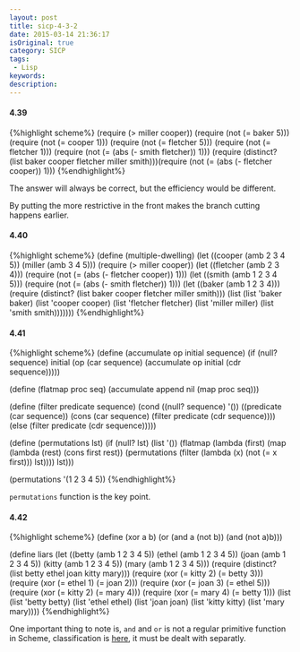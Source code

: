 ```yaml
---
layout: post
title: sicp-4-3-2
date: 2015-03-14 21:36:17
isOriginal: true
category: SICP
tags:
 - Lisp
keywords: 
description: 
---
```


#### 4.39

{%highlight scheme%}
    (require (> miller cooper))
    (require (not (= baker 5)))
    (require (not (= cooper 1)))
    (require (not (= fletcher 5)))
    (require (not (= fletcher 1)))
    (require (not (= (abs (- smith fletcher)) 1)))
    (require
     (distinct? (list baker cooper fletcher miller smith)))(require (not (= (abs (- fletcher cooper)) 1)))
{%endhighlight%}

The answer will always be correct, but the efficiency would be different.

By putting the more restrictive in the front makes the branch cutting happens earlier.

#### 4.40

{%highlight scheme%}
(define (multiple-dwelling)
 (let ((cooper (amb 2 3 4 5))
       (miller (amb 3 4 5)))
   (require (> miller cooper))
   (let ((fletcher (amb 2 3 4)))
     (require (not (= (abs (- fletcher cooper)) 1)))
     (let ((smith (amb 1 2 3 4 5)))
       (require (not (= (abs (- smith fletcher)) 1)))
       (let ((baker (amb 1 2 3 4)))
         (require
           (distinct? (list baker cooper fletcher miller smith)))
         (list (list 'baker baker)
               (list 'cooper cooper)
               (list 'fletcher fletcher)
               (list 'miller miller)
               (list 'smith smith)))))))
{%endhighlight%}

#### 4.41

{%highlight scheme%}
(define (accumulate op initial sequence)
  (if (null? sequence)
      initial
      (op (car sequence)
          (accumulate op initial (cdr sequence)))))

(define (flatmap proc seq)
  (accumulate append nil (map proc seq)))

(define (filter predicate sequence)
  (cond ((null? sequence) '())
        ((predicate (car sequence))
         (cons (car sequence)
               (filter predicate (cdr sequence))))
        (else (filter predicate (cdr sequence)))))

(define (permutations lst)
  (if (null? lst)
    (list '())
    (flatmap
      (lambda (first)
        (map
          (lambda (rest) (cons first rest))
          (permutations (filter (lambda (x) (not (= x first))) lst))))
      lst)))

(permutations '(1 2 3 4 5))
{%endhighlight%}

`permutations` function is the key point.

#### 4.42

{%highlight scheme%}
(define (xor a b)
  (or (and a (not b))
      (and (not a)b)))

(define liars
  (let ((betty (amb 1 2 3 4 5))
        (ethel (amb 1 2 3 4 5))
        (joan (amb 1 2 3 4 5))
        (kitty (amb 1 2 3 4 5))
        (mary (amb 1 2 3 4 5)))
    (require
      (distinct? (list betty ethel joan kitty mary)))
    (require (xor (= kitty 2) (= betty 3)))
    (require (xor (= ethel 1) (= joan 2)))
    (require (xor (= joan 3) (= ethel 5)))
    (require (xor (= kitty 2) (= mary 4)))
    (require (xor (= mary 4) (= betty 1)))
    (list (list 'betty betty)
          (list 'ethel ethel)
          (list 'joan joan)
          (list 'kitty kitty)
          (list 'mary mary))))
{%endhighlight%}

One important thing to note is, `and` and `or` is not a regular primitive function
in Scheme, classification is [here][1], it must be dealt with separatly.


[1]: http://stackoverflow.com/questions/8020870/why-cant-i-define-an-or-function-in-scheme
